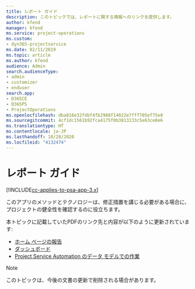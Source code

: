 ```yaml
---
title: レポート ガイド
description: このトピックでは、レポートに関する情報へのリンクを提供します。
author: kfend
manager: kfend
ms.service: project-operations
ms.custom:
- dyn365-projectservice
ms.date: 02/11/2019
ms.topic: article
ms.author: kfend
audience: Admin
search.audienceType:
- admin
- customizer
- enduser
search.app:
- D365CE
- D365PS
- ProjectOperations
ms.openlocfilehash: dba816e32fdbf4fb2988f14022e7fff705ef75e8
ms.sourcegitcommit: 4cf1dc1561b92fca4175f0b3813133c5e63ce8e6
ms.translationtype: HT
ms.contentlocale: ja-JP
ms.lasthandoff: 10/28/2020
ms.locfileid: "4132474"
---
```

# <a name="reporting-guide"></a>レポート ガイド

[!INCLUDE[cc-applies-to-psa-app-3.x](../../includes/cc-applies-to-psa-app-3x.md)]

このアプリのメソッドとテクノロジーは、修正措置を講じる必要がある場合に、プロジェクトの健全性を確認するのに役立ちます。 

本トピックに記載していたPDFのリンク先と内容が以下のように更新されています:

- [ホーム ページの報告](../reports-reporting-dynamics-365-project-service.md)
- [ダッシュボード](../reports-dashboards.md)
- [Project Service Automation のデータ モデルでの作業](../reports-working-project-service-data-model.md)

> [!NOTE]
> このトピックは、今後の文書の更新で削除される場合があります。 
